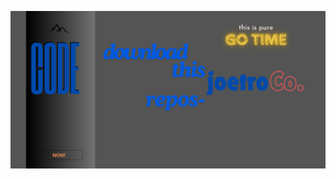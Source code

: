 
<p><img width="1280" heigth="100" src="https://github.com/joatro/joatro/blob/0fe823e7bd4ff40a3afdb9524816d5796df73496/Black%20White%20Bold%20Fashion%20Product%20Promotion%20Landscape%20Banner.png"></p>



